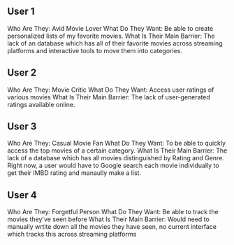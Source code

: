 ## User 1

Who Are They: Avid Movie Lover
What Do They Want: Be able to create personalized lists of my favorite movies.
What Is Their Main Barrier: The lack of an database which has all of their favorite movies across streaming platforms and interactive tools to move them into categories. 

## User 2 
Who Are They: Movie Critic
What Do They Want: Access user ratings of various movies 
What Is Their Main Barrier: The lack of user-generated ratings available online. 

## User 3
Who Are They: Casual Movie Fan
What Do They Want: To be able to quickly access the top movies of a certain category. 
What Is Their Main Barrier: The lack of a database which has all movies distinguished by Rating and Genre. Right now, a user would have to Google search each movie individually to get their IMBD rating and manaully make a list. 

## User 4
Who Are They: Forgetful Person
What Do They Want: Be able to track the movies they've seen before
What Is Their Main Barrier: Would need to manually wrtite down all the movies they have seen, no current interface which tracks this across streaming platforms 


